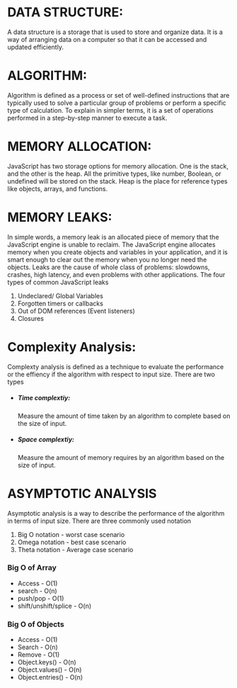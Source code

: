 <h1>DATA STRUCTURE:</h1>
    A data structure is a storage that is used to store and organize data. It is a way of arranging data on a computer so that it can be accessed and updated efficiently.

<h1>ALGORITHM:</h1>
    Algorithm is defined as a process or set of well-defined instructions that are typically used to solve a particular group of problems or perform a specific type of calculation. To explain in simpler terms, it is a set of operations performed in a step-by-step manner to execute a task.

<h1>MEMORY ALLOCATION:</h1>
    JavaScript has two storage options for memory allocation. One is the stack, and the other is the heap. All the primitive types, like number, Boolean, or undefined will be stored on the stack. Heap is the place for reference types like objects, arrays, and functions.

<h1>MEMORY LEAKS:</h1>
    In simple words, a memory leak is an allocated piece of memory that the JavaScript engine is unable to reclaim. The JavaScript engine allocates memory when you create objects and variables in your application, and it is smart enough to clear out the memory when you no longer need the objects. Leaks are the cause of whole class of problems: slowdowns, crashes, high latency, and even problems with other applications.
    The four types of common JavaScript leaks
    <ol>
        <li>Undeclared/ Global Variables</li>
        <li>Forgotten timers or callbacks</li>
        <li>Out of DOM references (Event listeners)</li>
        <li>Closures</li>
    </ol>

<h1>Complexity Analysis:</h1>
    Complexty analysis is defined as a technique to evaluate the performance or the effiency if the algorithm with respect to input size.
    There are two types
        <ul>
            <li><h5>Time complextiy:</h5></li>
                Measure the amount of time taken by an algorithm to complete based on the size of input.
            <li><h5>Space complextiy:</h5></li>
                Measure the amount of memory requires by an algorithm based on the size of input.
        </ul>

<h1>ASYMPTOTIC ANALYSIS</h1>
    Asymptotic analysis is a way to describe the performance of the algorithm in terms of input size.
    There are three commonly used notation
    <ol>
        <li>Big O notation - worst case scenario</li>
        <li>Omega notation - best case scenario</li>
        <li>Theta notation - Average case scenario</li>
    </ol>

<h3>Big O of Array</h3>
    <ul>
        <li>Access - O(1)</li>
        <li>search - O(n)</li>
        <li>push/pop - O(1)</li>
        <li>shift/unshift/splice - O(n)</li>
    </ul>

<h3>Big O of Objects</h3>
    <ul>
        <li>Access - O(1)</li>
        <li>Search - O(n)</li>
        <li>Remove - O(1)</li>
        <li>Object.keys() - O(n)</li>
        <li>Object.values() - O(n)</li>
        <li>Object.entries() - O(n)</li>
    </ul>
